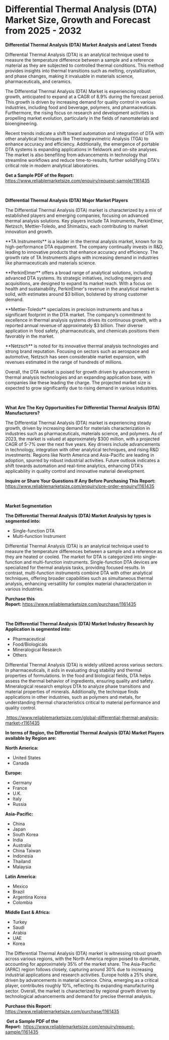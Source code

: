 <p><h1>Differential Thermal Analysis (DTA) Market Size, Growth and Forecast from 2025 - 2032</h1></p><p><strong>Differential Thermal Analysis (DTA) Market Analysis and Latest Trends</strong></p>
<p><p>Differential Thermal Analysis (DTA) is an analytical technique used to measure the temperature difference between a sample and a reference material as they are subjected to controlled thermal conditions. This method provides insights into thermal transitions such as melting, crystallization, and phase changes, making it invaluable in materials science, pharmaceuticals, and ceramics.</p><p>The Differential Thermal Analysis (DTA) Market is experiencing robust growth, anticipated to expand at a CAGR of 8.9% during the forecast period. This growth is driven by increasing demand for quality control in various industries, including food and beverage, polymers, and pharmaceuticals. Furthermore, the rising focus on research and development activities is propelling market evolution, particularly in the fields of nanomaterials and bioengineering. </p><p>Recent trends indicate a shift toward automation and integration of DTA with other analytical techniques like Thermogravimetric Analysis (TGA) to enhance accuracy and efficiency. Additionally, the emergence of portable DTA systems is expanding applications in fieldwork and on-site analyses. The market is also benefiting from advancements in technology that streamline workflows and reduce time-to-results, further solidifying DTA's critical role in modern analytical laboratories.</p></p>
<p><strong>Get a Sample PDF of the Report:&nbsp;</strong> <a href="https://www.reliablemarketsize.com/enquiry/request-sample/1161435?utm_campaign=1131&utm_medium=2&utm_source=Github&utm_content=ia&utm_term=16042025&utm_id=differential-thermal-analysis-dta">https://www.reliablemarketsize.com/enquiry/request-sample/1161435</a></p>
<p>&nbsp;</p>
<p><strong>Differential Thermal Analysis (DTA) Major Market Players</strong></p>
<p><p>The Differential Thermal Analysis (DTA) market is characterized by a mix of established players and emerging companies, focusing on advanced thermal analysis solutions. Key players include TA Instruments, PerkinElmer, Netzsch, Mettler-Toledo, and Shimadzu, each contributing to market innovation and growth.</p><p>**TA Instruments** is a leader in the thermal analysis market, known for its high-performance DTA equipment. The company continually invests in R&D, leading to innovative products that enhance accuracy and efficiency. The growth rate of TA Instruments aligns with increasing demand in industries like pharmaceuticals and materials science.</p><p>**PerkinElmer** offers a broad range of analytical solutions, including advanced DTA systems. Its strategic initiatives, including mergers and acquisitions, are designed to expand its market reach. With a focus on health and sustainability, PerkinElmer's revenue in the analytical market is solid, with estimates around $3 billion, bolstered by strong customer demand.</p><p>**Mettler-Toledo** specializes in precision instruments and has a significant footprint in the DTA market. The company’s commitment to excellence in thermal analysis systems drives its continuous growth, with a reported annual revenue of approximately $3 billion. Their diverse application in food safety, pharmaceuticals, and chemicals positions them favorably in the market.</p><p>**Netzsch** is noted for its innovative thermal analysis technologies and strong brand reputation. Focusing on sectors such as aerospace and automotive, Netzsch has seen considerable market expansion, with revenues estimated in the range of hundreds of millions. </p><p>Overall, the DTA market is poised for growth driven by advancements in thermal analysis technologies and an expanding application base, with companies like these leading the charge. The projected market size is expected to grow significantly due to rising demand in various industries.</p></p>
<p>&nbsp;</p>
<p><strong>What Are The Key Opportunities For Differential Thermal Analysis (DTA) Manufacturers?</strong></p>
<p><p>The Differential Thermal Analysis (DTA) market is experiencing steady growth, driven by increasing demand for materials characterization in industries such as pharmaceuticals, materials science, and polymers. As of 2023, the market is valued at approximately $300 million, with a projected CAGR of 5-7% over the next five years. Key drivers include advancements in technology, integration with other analytical techniques, and rising R&D investments. Regions like North America and Asia-Pacific are leading in adoption, spurred by robust industrial activities. Future outlook indicates a shift towards automation and real-time analytics, enhancing DTA's applicability in quality control and innovative material development.</p></p>
<p><strong>Inquire or Share Your Questions If Any Before Purchasing This Report:</strong> <a href="https://www.reliablemarketsize.com/enquiry/pre-order-enquiry/1161435?utm_campaign=1131&utm_medium=2&utm_source=Github&utm_content=ia&utm_term=16042025&utm_id=differential-thermal-analysis-dta">https://www.reliablemarketsize.com/enquiry/pre-order-enquiry/1161435</a></p>
<p>&nbsp;</p>
<p><strong>Market Segmentation</strong></p>
<p><strong>The Differential Thermal Analysis (DTA) Market Analysis by types is segmented into:</strong></p>
<p><ul><li>Single-function DTA</li><li>Multi-function Instrument</li></ul></p>
<p><p>Differential Thermal Analysis (DTA) is an analytical technique used to measure the temperature differences between a sample and a reference as they are heated or cooled. The market for DTA is categorized into single-function and multi-function instruments. Single-function DTA devices are specialized for thermal analysis tasks, providing focused results. In contrast, multi-function instruments combine DTA with other analytical techniques, offering broader capabilities such as simultaneous thermal analysis, enhancing versatility for complex material characterization in various industries.</p></p>
<p><strong>Purchase this Report:&nbsp;</strong><a href="https://www.reliablemarketsize.com/purchase/1161435?utm_campaign=1131&utm_medium=2&utm_source=Github&utm_content=ia&utm_term=16042025&utm_id=differential-thermal-analysis-dta">https://www.reliablemarketsize.com/purchase/1161435</a></p>
<p>&nbsp;</p>
<p><strong>The Differential Thermal Analysis (DTA) Market Industry Research by Application is segmented into:</strong></p>
<p><ul><li>Pharmaceutical</li><li>Food/Biologicals</li><li>Mineralogical Research</li><li>Others</li></ul></p>
<p><p>Differential Thermal Analysis (DTA) is widely utilized across various sectors. In pharmaceuticals, it aids in evaluating drug stability and thermal properties of formulations. In the food and biological fields, DTA helps assess the thermal behavior of ingredients, ensuring quality and safety. Mineralogical research employs DTA to analyze phase transitions and material properties of minerals. Additionally, the technique finds applications in other industries, such as polymers and metals, for understanding thermal characteristics critical to material performance and quality control.</p></p>
<p><a href="https://www.reliablemarketsize.com/global-differential-thermal-analysis-market-r1161435?utm_campaign=1131&utm_medium=2&utm_source=Github&utm_content=ia&utm_term=16042025&utm_id=differential-thermal-analysis-dta">&nbsp;https://www.reliablemarketsize.com/global-differential-thermal-analysis-market-r1161435</a></p>
<p><strong>In terms of Region, the Differential Thermal Analysis (DTA) Market Players available by Region are:</strong></p>
<p>
    <p> <strong> North America: </strong>
        <ul>
            <li>United States</li>
            <li>Canada</li>
        </ul>
        </p> 
    <p> <strong> Europe: </strong>
        <ul>
            <li>Germany</li>
            <li>France</li>
            <li>U.K.</li>
            <li>Italy</li>
            <li>Russia</li>
        </ul>
        </p> 
    <p> <strong> Asia-Pacific: </strong>
        <ul>
            <li>China</li>
            <li>Japan</li>
            <li>South Korea</li>
            <li>India</li>
            <li>Australia</li>
            <li>China Taiwan</li>
            <li>Indonesia</li>
            <li>Thailand</li>
            <li>Malaysia</li>
        </ul>
        </p> 
    <p> <strong> Latin America: </strong>
        <ul>
            <li>Mexico</li>
            <li>Brazil</li>
            <li>Argentina Korea</li>
            <li>Colombia</li>
        </ul>
        </p> 
    <p> <strong> Middle East & Africa: </strong>
        <ul>
            <li>Turkey</li>
            <li>Saudi</li>
            <li>Arabia</li>
            <li>UAE</li>
            <li>Korea</li>
        </ul>
    </p>
    </p>
<p><p>The Differential Thermal Analysis (DTA) market is witnessing robust growth across various regions, with the North America region poised to dominate, accounting for approximately 35% of the market share. The Asia-Pacific (APAC) region follows closely, capturing around 30% due to increasing industrial applications and research activities. Europe holds a 25% share, driven by advancements in material science. China, emerging as a critical player, contributes roughly 10%, reflecting its expanding manufacturing sector. Overall, the market is characterized by regional growth driven by technological advancements and demand for precise thermal analysis.</p></p>
<p><strong>Purchase this Report: </strong><a href="https://www.reliablemarketsize.com/purchase/1161435?utm_campaign=1131&utm_medium=2&utm_source=Github&utm_content=ia&utm_term=16042025&utm_id=differential-thermal-analysis-dta">https://www.reliablemarketsize.com/purchase/1161435</a></p>
<p>&nbsp;<strong>Get a Sample PDF of the Report:&nbsp;&nbsp;</strong><a href="https://www.reliablemarketsize.com/enquiry/request-sample/1161435?utm_campaign=1131&utm_medium=2&utm_source=Github&utm_content=ia&utm_term=16042025&utm_id=differential-thermal-analysis-dta">https://www.reliablemarketsize.com/enquiry/request-sample/1161435</a></p>
<p><strong></strong></p>
<p><p></p><p></p><p></p></p>